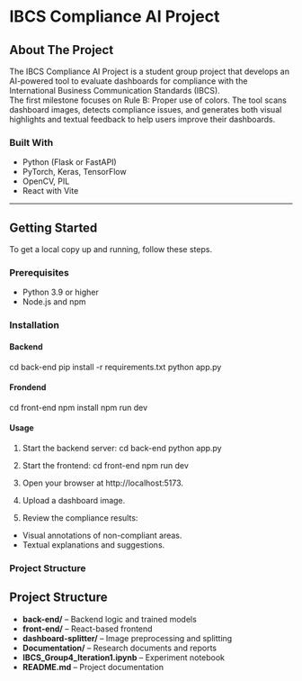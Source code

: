 # IBCS Compliance AI Project

## About The Project
The IBCS Compliance AI Project is a student group project that develops an AI-powered tool to evaluate dashboards for compliance with the International Business Communication Standards (IBCS).  
The first milestone focuses on Rule B: Proper use of colors. The tool scans dashboard images, detects compliance issues, and generates both visual highlights and textual feedback to help users improve their dashboards.

### Built With
- Python (Flask or FastAPI)
- PyTorch, Keras, TensorFlow
- OpenCV, PIL
- React with Vite

---

## Getting Started
To get a local copy up and running, follow these steps.

### Prerequisites
- Python 3.9 or higher
- Node.js and npm

### Installation

#### Backend

cd back-end
pip install -r requirements.txt
python app.py

#### Frondend
cd front-end
npm install
npm run dev

#### Usage
1. Start the backend server:
cd back-end
python app.py
2. Start the frontend:
cd front-end
npm run dev

3. Open your browser at http://localhost:5173.

4. Upload a dashboard image.

5. Review the compliance results:

- Visual annotations of non-compliant areas.
- Textual explanations and suggestions.

### Project Structure
## Project Structure

- **back-end/** – Backend logic and trained models  
- **front-end/** – React-based frontend  
- **dashboard-splitter/** – Image preprocessing and splitting  
- **Documentation/** – Research documents and reports  
- **IBCS_Group4_Iteration1.ipynb** – Experiment notebook  
- **README.md** – Project documentation  




